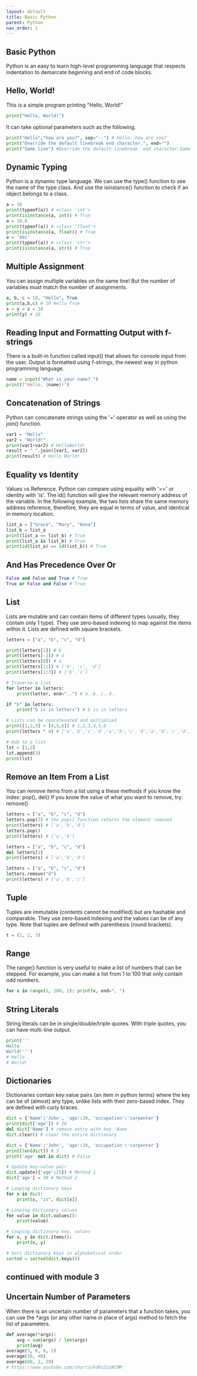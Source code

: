 ```yaml
---
layout: default
title: Basic Python
parent: Python
nav_order: 1
---
```

## Basic Python
Python is an easy to learn high-level programming language that respects indentation to demarcate beginning and end of code blocks.

## Hello, World!
This is a simple program printing "Hello, World!"
```python
print("Hello, World!")
```
It can take optional parameters such as the following.
```python
print("Hello","how are you?", sep="--") # Hello--how are you?
print("Override the default linebreak end character.", end="")
print("Same line") #Override the default linebreak  end character.Same line
```

## Dynamic Typing
Python is a dynamic type language.  We can use the type() function to see the name of the type class.  And use the isinstance() function
to check if an object belongs to a class.
```python
a = 10
print(typeof(a)) # <class 'int'>
print(isinstance(a, int)) # True
a = 10.0
print(typeof(a)) # <class 'float'>
print(isinstance(a, float)) # True
a = 'abc'
print(typeof(a)) # <class 'str'>
print(isinstance(a, str)) # True
```

## Multiple Assignment
You can assign multiple variables on the same line!  But the number of variables must match the number of assignments.
```python
a, b, c = 10, "Hello", True
print(a,b,c) # 10 Hello True
x = y = z = 10
print(y) # 10
```

## Reading Input and Formatting Output with f-strings
There is a built-in function called input() that allows for console input from the user. Output is formatted using
f-strings, the newest way in python programming language.
```python
name = input("What is your name? ")
print(f"Hello, {name}!")
```

## Concatenation of Strings
Python can concatenate strings using the '+' operator as well as using the join() function.
```python
var1 = "Hello"
var2 = "World!"
print(var1+var2) # HelloWorld!
result = " ".join([var1, var2])
print(result) # Hello World!
```

## Equality vs Identity
Values vs Reference.  Python can compare using equality with '==' or identity with 'is'.  The id() function will give
the relevant memory address of the variable.  In the following example, the two lists share the same memory address
reference, therefore, they are equal in terms of value, and identical in memory location.
```python
list_a = ["Grace", "Mary", "Anna"]
list_b = list_a
print(list_a == list_b) # True
print(list_a is list_b) # True
print(id(list_a) == id(list_b)) # True
```

## And Has Precedence Over Or
```python
False and False and True # True
True or False and False # True
```

## List
Lists are mutable and can contain items of different types (usually, they contain only 1 type).  They use zero-based
indexing to map against the items within it.  Lists are defined with square brackets.
```python
letters = ["a", "b", "c", "d"]

print(letters[1]) # b
print(letters[-1]) # d
print(letters[0]) # a
print(letters[1:]) # ['b', 'c', 'd']
print(letters[1:3]) # ['b','c']

# Traverse a list
for letter in letters:
    print(letter, end="..") # a..b..c..d..

if "b" in letters:
    print("b is in letters") # b is in letters

# Lists can be concatenated and multiplied
print([1,2,3] + [4,5,6]) # 1,2,3,4,5,6
print(letters * 4) # ['a','b','c','d','a','b','c','d','a','b','c','d','a','b','c','d']

# Add to a list
lst = [1,2]
lst.append(3)
print(lst)
```

## Remove an Item From a List
You can remove items from a list using a these methods if you know the index: pop(), del()
If you know the value of what you want to remove, try: remove()
```python
letters = ["a", "b", "c", "d"]
letters.pop(2) # the pop() function returns the element removed
print(letters) # ['a','b','d']
letters.pop()
print(letters) # ['a','b']

letters = ["a", "b", "c", "d"]
del letters[2] 
print(letters) # ['a','b','d']

letters = ["a", "b", "c", "d"]
letters.remove("d")
print(letters) # ['a','b','c']
```

## Tuple
Tuples are immutable (contents cannot be modified) but are hashable and comparable.  They use zero-based indexing and the values can be of any type. Note that tuples are defined with parenthesis (round brackets).
```python
t = (1, 2, 3)
```

## Range
The range() function is very useful to make a list of numbers that can be stepped.  For example, you can make a list from 1 to 100 that only contain odd numbers.
```python
for x in range(1, 100, 2): print(x, end=", ")
```

## String Literals
String literals can be in single/double/triple quotes.  With triple quotes, you can have multi-line output.
```python
print('''
Hello
World!''')
# Hello
# World!
```

## Dictionaries
Dictionaries contain key:value pairs (an item in python terms) where the key can be of (almost) any type, unlike lists with their zero-based index.
They are defined with curly braces.
```python
dict = {'Name':'John', 'age':20, 'occupation':'carpenter'}
print(dict['age']) # 20
del dict['Name'] # remove entry with key 'Name'
dict.clear() # clear the entire dictionary

dict = {'Name':'John', 'age':20, 'occupation':'carpenter'}
print(len(dict)) # 3
print('age' not in dict) # False

# Update key-value pair
dict.update({'age':25}) # Method 1
dict['age'] = 30 # Method 2

# Looping dictionary keys
for x in dict:
    print(x, "is", dict[x])

# Looping dictionary values
for value in dict.values():
    print(value)

# Looping dictionary key, values
for x, y in dict.items():
    print(x, y)

# Sort dictionary keys in alphabetical order
sorted = sorted(dict.keys())
```

## continued with module 3

## Uncertain Number of Parameters
When there is an uncertain number of parameters that a function takes, you can use the \*args (or any other name in place of args) method to fetch the list of parameters.
```python
def average(*args):
    avg = sum(args) / len(args)
    print(avg)
average(3, 8, 9, 2)
average(20, 40)
average(80, 2, 39)
# https://www.youtube.com/shorts/kdKvZsSNCMM
```
